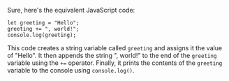 Sure, here's the equivalent JavaScript code:
```
let greeting = "Hello";
greeting += ", world!";
console.log(greeting);
```
This code creates a string variable called `greeting` and assigns it the value of "Hello". It then appends the string ", world!" to the end of the `greeting` variable using the `+=` operator. Finally, it prints the contents of the `greeting` variable to the console using `console.log()`.

